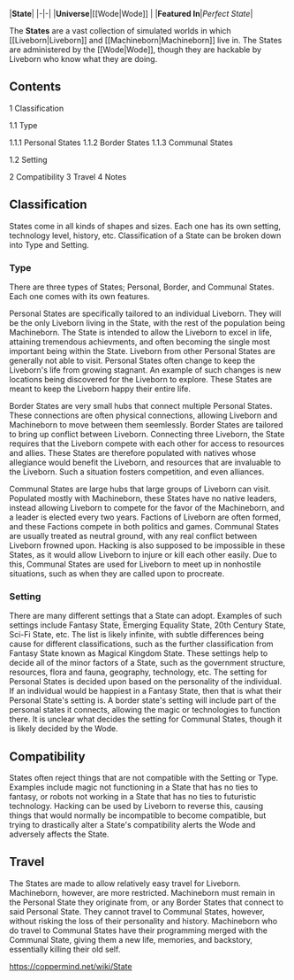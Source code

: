 |**State**|
|-|-|
|**Universe**|[[Wode\|Wode]] |
|**Featured In**|*Perfect State*|

The **States** are a vast collection of simulated worlds in which [[Liveborn\|Liveborn]] and [[Machineborn\|Machineborn]] live in. The States are administered by the [[Wode\|Wode]], though they are hackable by Liveborn who know what they are doing.

## Contents

1 Classification

1.1 Type

1.1.1 Personal States
1.1.2 Border States
1.1.3 Communal States


1.2 Setting


2 Compatibility
3 Travel
4 Notes


## Classification
States come in all kinds of shapes and sizes. Each one has its own setting, technology level, history, etc. Classification of a State can be broken down into Type and Setting.

### Type
There are three types of States; Personal, Border, and Communal States. Each one comes with its own features.


Personal States are specifically tailored to an individual Liveborn. They will be the only Liveborn living in the State, with the rest of the population being Machineborn. The State is intended to allow the Liveborn to excel in life, attaining tremendous achievments, and often becoming the single most important being within the State. Liveborn from other Personal States are generally not able to visit.
Personal States often change to keep the Liveborn's life from growing stagnant. An example of such changes is new locations being discovered for the Liveborn to explore. These States are meant to keep the Liveborn happy their entire life.


Border States are very small hubs that connect multiple Personal States. These connections are often physical connections, allowing Liveborn and Machineborn to move between them seemlessly. Border States are tailored to bring up conflict between Liveborn. Connecting three Liveborn, the State requires that the Liveborn compete with each other for access to resources and allies. These States are therefore populated with natives whose allegiance would benefit the Liveborn, and resources that are invaluable to the Liveborn. Such a situation fosters competition, and even alliances.


Communal States are large hubs that large groups of Liveborn can visit. Populated mostly with Machineborn, these States have no native leaders, instead allowing Liveborn to compete for the favor of the Machineborn, and a leader is elected every two years. Factions of Liveborn are often formed, and these Factions compete in both politics and games.
Communal States are usually treated as neutral ground, with any real conflict between Liveborn frowned upon. Hacking is also supposed to be impossible in these States, as it would allow Liveborn to injure or kill each other easily. Due to this, Communal States are used for Liveborn to meet up in nonhostile situations, such as when they are called upon to procreate.

### Setting
There are many different settings that a State can adopt. Examples of such settings include Fantasy State, Emerging Equality State, 20th Century State, Sci-Fi State, etc. The list is likely infinite, with subtle differences being cause for different classifications, such as the further classification from Fantasy State known as Magical Kingdom State. These settings help to decide all of the minor factors of a State, such as the government structure, resources, flora and fauna, geography, technology, etc.
The setting for Personal States is decided upon based on the personality of the individual. If an individual would be happiest in a Fantasy State, then that is what their Personal State's setting is. A border state's setting will include part of the personal states it connects, allowing the magic or technologies to function there. It is unclear what decides the setting for Communal States, though it is likely decided by the Wode.

## Compatibility
States often reject things that are not compatible with the Setting or Type. Examples include magic not functioning in a State that has no ties to fantasy, or robots not working in a State that has no ties to futuristic technology. Hacking can be used by Liveborn to reverse this, causing things that would normally be incompatible to become compatible, but trying to drastically alter a State's compatibility alerts the Wode and adversely affects the State.

## Travel
The States are made to allow relatively easy travel for Liveborn. Machineborn, however, are more restricted. Machineborn must remain in the Personal State they originate from, or any Border States that connect to said Personal State. They cannot travel to Communal States, however, without risking the loss of their personality and history. Machineborn who do travel to Communal States have their programming merged with the Communal State, giving them a new life, memories, and backstory, essentially killing their old self.



https://coppermind.net/wiki/State